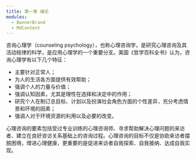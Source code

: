 ```yaml
---
title: 第一章 绪论
modules:
  - BannerBrand
  - MdContent
---
```


咨询心理学（counseling psychology），也称心理咨询学，是研究心理咨询及其活动规律的科学，是应用心理学的一个重要分支。美国《哲学百科全书》认为，咨询心理学有以下几个特征：

- 主要针对正常人；
- 为人的生活各方面提供有效帮助；
- 强调个人的力量与价值；
- 强调认知因素，尤其是理性在选择和决定中的作用；
- 研究个人在制订总目标、计划以及扮演社会角色方面的个性差异，充分考虑情景和环境的因素；
- 强调人对于环境资源的利用以及必要的改变。

心理咨询的要素包括受过专业训练的心理咨询师、寻求帮助解决心理问题的来访者、建立在良好咨访关系基础上的咨询过程。心理咨询的目标不仅是协助来访者摆脱困境，增进心理健康，更重要的是促进来访者自我探索、自我接纳、达成自我实现。